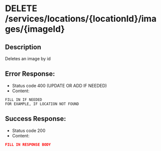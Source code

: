 # DELETE /services/locations/{locationId}/images/{imageId}

## Description
Deletes an image by id

## Error Response:
* Status code 400 (UPDATE OR ADD IF NEEDED)
* Content:
```
FILL IN IF NEEDED
FOR EXAMPLE, IF LOCATION NOT FOUND
```

## Success Response:
* Status code 200
* Content:

```json
FILL IN RESPONSE BODY
```